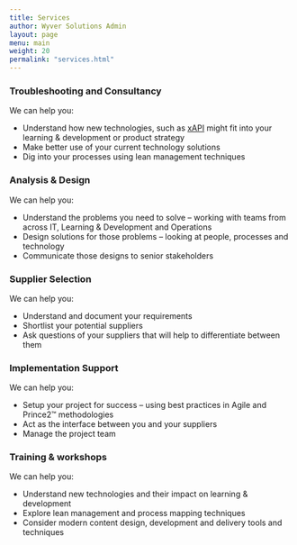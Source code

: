 ```yaml
---
title: Services
author: Wyver Solutions Admin
layout: page
menu: main
weight: 20
permalink: "services.html"
---
```

<div class="section-icon"><span class="fa fa-ambulance"></span></div>

### Troubleshooting and Consultancy

We can help you:

+ Understand how new technologies, such as [xAPI](/services/xapi) might fit into your learning &amp; development or product strategy
+ Make better use of your current technology solutions
+ Dig into your processes using lean management techniques

<div class="section-icon"><span class="fa fa-pencil-square-o"></span></div>

### Analysis &amp; Design

We can help you:

+ Understand the problems you need to solve &ndash; working with teams from across IT, Learning &amp; Development and Operations
+ Design solutions for those problems &ndash; looking at people, processes and technology
+ Communicate those designs to senior stakeholders

<div class="section-icon"><span class="fa fa-search"></span></div>

### Supplier Selection

We can help you:

+ Understand and document your requirements
+ Shortlist your potential suppliers
+ Ask questions of your suppliers that will help to differentiate between them

<div class="section-icon"><span class="fa fa-gears"></span></div>

### Implementation Support

We can help you:

+ Setup your project for success &ndash; using best practices in Agile and Prince2&trade; methodologies
+ Act as the interface between you and your suppliers
+ Manage the project team

<div class="section-icon"><span class="fa fa-group"></span></div>

### Training &amp; workshops

We can help you:

+ Understand new technologies and their impact on learning &amp; development
+ Explore lean management and process mapping techniques
+ Consider modern content design, development and delivery tools and techniques
